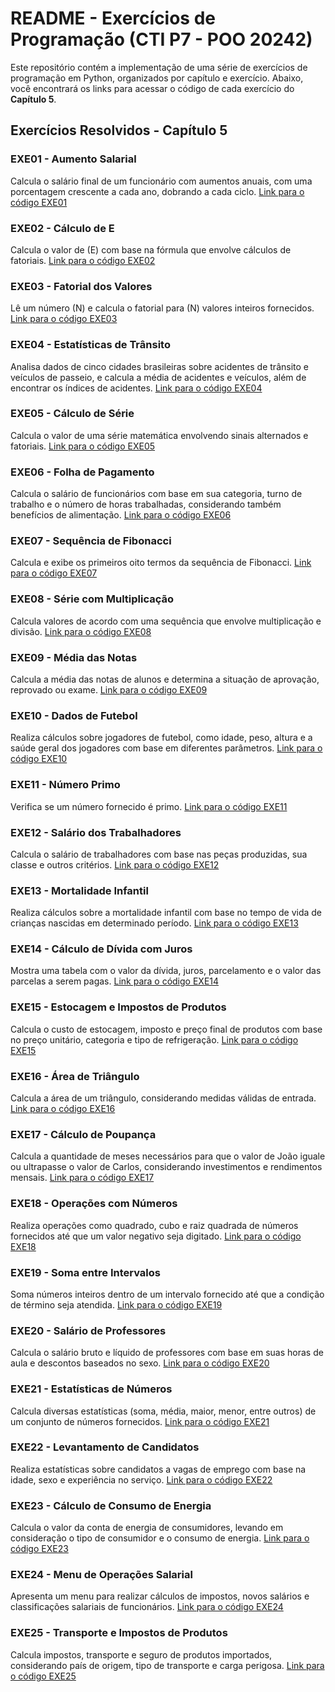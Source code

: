 # README - Exercícios de Programação (CTI P7 - POO 20242)

Este repositório contém a implementação de uma série de exercícios de programação em Python, organizados por capítulo e exercício. Abaixo, você encontrará os links para acessar o código de cada exercício do **Capítulo 5**.


## Exercícios Resolvidos - Capítulo 5

### EXE01 - Aumento Salarial
Calcula o salário final de um funcionário com aumentos anuais, com uma porcentagem crescente a cada ano, dobrando a cada ciclo.
[Link para o código EXE01](https://github.com/leandrobrasil2006/CTI-P7-POO-20242-LISTA02/tree/main/CAP05/EXERC%C3%8DCIOS-RESOLVIDOS/EXE01)

### EXE02 - Cálculo de E
Calcula o valor de \(E\) com base na fórmula que envolve cálculos de fatoriais.
[Link para o código EXE02](https://github.com/leandrobrasil2006/CTI-P7-POO-20242-LISTA02/tree/main/CAP05/EXERC%C3%8DCIOS-RESOLVIDOS/EXE02)

### EXE03 - Fatorial dos Valores
Lê um número (N) e calcula o fatorial para (N) valores inteiros fornecidos.
[Link para o código EXE03](https://github.com/leandrobrasil2006/CTI-P7-POO-20242-LISTA02/tree/main/CAP05/EXERC%C3%8DCIOS-RESOLVIDOS/EXE03)

### EXE04 - Estatísticas de Trânsito
Analisa dados de cinco cidades brasileiras sobre acidentes de trânsito e veículos de passeio, e calcula a média de acidentes e veículos, além de encontrar os índices de acidentes.
[Link para o código EXE04](https://github.com/leandrobrasil2006/CTI-P7-POO-20242-LISTA02/tree/main/CAP05/EXERC%C3%8DCIOS-RESOLVIDOS/EXE04)

### EXE05 - Cálculo de Série
Calcula o valor de uma série matemática envolvendo sinais alternados e fatoriais.
[Link para o código EXE05](https://github.com/leandrobrasil2006/CTI-P7-POO-20242-LISTA02/tree/main/CAP05/EXERC%C3%8DCIOS-RESOLVIDOS/EXE05)

### EXE06 - Folha de Pagamento
Calcula o salário de funcionários com base em sua categoria, turno de trabalho e o número de horas trabalhadas, considerando também benefícios de alimentação.
[Link para o código EXE06](https://github.com/leandrobrasil2006/CTI-P7-POO-20242-LISTA02/tree/main/CAP05/EXERC%C3%8DCIOS-RESOLVIDOS/EXE06)

### EXE07 - Sequência de Fibonacci
Calcula e exibe os primeiros oito termos da sequência de Fibonacci.
[Link para o código EXE07](https://github.com/leandrobrasil2006/CTI-P7-POO-20242-LISTA02/tree/main/CAP05/EXERC%C3%8DCIOS-RESOLVIDOS/EXE07)

### EXE08 - Série com Multiplicação
Calcula valores de acordo com uma sequência que envolve multiplicação e divisão.
[Link para o código EXE08](https://github.com/leandrobrasil2006/CTI-P7-POO-20242-LISTA02/tree/main/CAP05/EXERC%C3%8DCIOS-RESOLVIDOS/EXE08)

### EXE09 - Média das Notas
Calcula a média das notas de alunos e determina a situação de aprovação, reprovado ou exame.
[Link para o código EXE09](https://github.com/leandrobrasil2006/CTI-P7-POO-20242-LISTA02/tree/main/CAP05/EXERC%C3%8DCIOS-RESOLVIDOS/EXE09)

### EXE10 - Dados de Futebol
Realiza cálculos sobre jogadores de futebol, como idade, peso, altura e a saúde geral dos jogadores com base em diferentes parâmetros.
[Link para o código EXE10](https://github.com/leandrobrasil2006/CTI-P7-POO-20242-LISTA02/tree/main/CAP05/EXERC%C3%8DCIOS-RESOLVIDOS/EXE10)

### EXE11 - Número Primo
Verifica se um número fornecido é primo.
[Link para o código EXE11](https://github.com/leandrobrasil2006/CTI-P7-POO-20242-LISTA02/tree/main/CAP05/EXERC%C3%8DCIOS-RESOLVIDOS/EXE11)

### EXE12 - Salário dos Trabalhadores
Calcula o salário de trabalhadores com base nas peças produzidas, sua classe e outros critérios.
[Link para o código EXE12](https://github.com/leandrobrasil2006/CTI-P7-POO-20242-LISTA02/tree/main/CAP05/EXERC%C3%8DCIOS-RESOLVIDOS/EXE12)

### EXE13 - Mortalidade Infantil
Realiza cálculos sobre a mortalidade infantil com base no tempo de vida de crianças nascidas em determinado período.
[Link para o código EXE13](https://github.com/leandrobrasil2006/CTI-P7-POO-20242-LISTA02/tree/main/CAP05/EXERC%C3%8DCIOS-RESOLVIDOS/EXE13)

### EXE14 - Cálculo de Dívida com Juros
Mostra uma tabela com o valor da dívida, juros, parcelamento e o valor das parcelas a serem pagas.
[Link para o código EXE14](https://github.com/leandrobrasil2006/CTI-P7-POO-20242-LISTA02/tree/main/CAP05/EXERC%C3%8DCIOS-RESOLVIDOS/EXE14)

### EXE15 - Estocagem e Impostos de Produtos
Calcula o custo de estocagem, imposto e preço final de produtos com base no preço unitário, categoria e tipo de refrigeração.
[Link para o código EXE15](https://github.com/leandrobrasil2006/CTI-P7-POO-20242-LISTA02/tree/main/CAP05/EXERC%C3%8DCIOS-RESOLVIDOS/EXE15)

### EXE16 - Área de Triângulo
Calcula a área de um triângulo, considerando medidas válidas de entrada.
[Link para o código EXE16](https://github.com/leandrobrasil2006/CTI-P7-POO-20242-LISTA02/tree/main/CAP05/EXERC%C3%8DCIOS-RESOLVIDOS/EXE16)

### EXE17 - Cálculo de Poupança
Calcula a quantidade de meses necessários para que o valor de João iguale ou ultrapasse o valor de Carlos, considerando investimentos e rendimentos mensais.
[Link para o código EXE17](https://github.com/leandrobrasil2006/CTI-P7-POO-20242-LISTA02/tree/main/CAP05/EXERC%C3%8DCIOS-RESOLVIDOS/EXE17)

### EXE18 - Operações com Números
Realiza operações como quadrado, cubo e raiz quadrada de números fornecidos até que um valor negativo seja digitado.
[Link para o código EXE18](https://github.com/leandrobrasil2006/CTI-P7-POO-20242-LISTA02/tree/main/CAP05/EXERC%C3%8DCIOS-RESOLVIDOS/EXE18)

### EXE19 - Soma entre Intervalos
Soma números inteiros dentro de um intervalo fornecido até que a condição de término seja atendida.
[Link para o código EXE19](https://github.com/leandrobrasil2006/CTI-P7-POO-20242-LISTA02/tree/main/CAP05/EXERC%C3%8DCIOS-RESOLVIDOS/EXE19)

### EXE20 - Salário de Professores
Calcula o salário bruto e líquido de professores com base em suas horas de aula e descontos baseados no sexo.
[Link para o código EXE20](https://github.com/leandrobrasil2006/CTI-P7-POO-20242-LISTA02/tree/main/CAP05/EXERC%C3%8DCIOS-RESOLVIDOS/EXE20)

### EXE21 - Estatísticas de Números
Calcula diversas estatísticas (soma, média, maior, menor, entre outros) de um conjunto de números fornecidos.
[Link para o código EXE21](https://github.com/leandrobrasil2006/CTI-P7-POO-20242-LISTA02/tree/main/CAP05/EXERC%C3%8DCIOS-RESOLVIDOS/EXE21)

### EXE22 - Levantamento de Candidatos
Realiza estatísticas sobre candidatos a vagas de emprego com base na idade, sexo e experiência no serviço.
[Link para o código EXE22](https://github.com/leandrobrasil2006/CTI-P7-POO-20242-LISTA02/tree/main/CAP05/EXERC%C3%8DCIOS-RESOLVIDOS/EXE22)

### EXE23 - Cálculo de Consumo de Energia
Calcula o valor da conta de energia de consumidores, levando em consideração o tipo de consumidor e o consumo de energia.
[Link para o código EXE23](https://github.com/leandrobrasil2006/CTI-P7-POO-20242-LISTA02/tree/main/CAP05/EXERC%C3%8DCIOS-RESOLVIDOS/EXE23)

### EXE24 - Menu de Operações Salarial
Apresenta um menu para realizar cálculos de impostos, novos salários e classificações salariais de funcionários.
[Link para o código EXE24](https://github.com/leandrobrasil2006/CTI-P7-POO-20242-LISTA02/tree/main/CAP05/EXERC%C3%8DCIOS-RESOLVIDOS/EXE24)

### EXE25 - Transporte e Impostos de Produtos
Calcula impostos, transporte e seguro de produtos importados, considerando país de origem, tipo de transporte e carga perigosa.
[Link para o código EXE25](https://github.com/leandrobrasil2006/CTI-P7-POO-20242-LISTA02/tree/main/CAP05/EXERC%C3%8DCIOS-RESOLVIDOS/EXE25)

